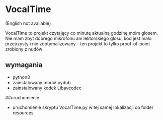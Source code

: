 # VocalTime

(English not available)

VocalTime to projekt czytający co minutę aktualną godzinę moim głosem. Nie mam zbyt dobrego mikrofonu ani lektorskiego głosu, kod jest mało przejrzysty i nie zoptymalizowany - ten projekt to tylko proof-of-point zrobiony z nudów

## wymagania
- python3
- zainstalowany moduł pydub
- zainstalowany kodek Libavcodec

##uruchomienie
- uruchomienie skryptu VocalTime.py w tej samej lokalizacji co folder resources
